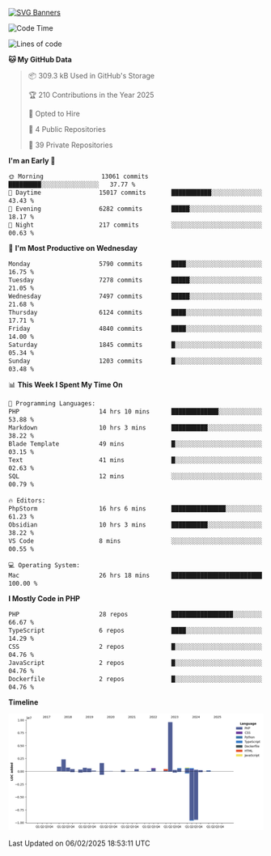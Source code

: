 [![SVG Banners](https://svg-banners.vercel.app/api?type=glitch&text1=Gere_Lajos%F0%9F%92%BB&width=800&height=400)](https://github.com/Akshay090/svg-banners)

<!--START_SECTION:waka-->
![Code Time](http://img.shields.io/badge/Code%20Time-2%2C162%20hrs%2019%20mins-blue)

![Lines of code](https://img.shields.io/badge/From%20Hello%20World%20I%27ve%20Written-21.8%20million%20lines%20of%20code-blue)

**🐱 My GitHub Data** 

> 📦 309.3 kB Used in GitHub's Storage 
 > 
> 🏆 210 Contributions in the Year 2025
 > 
> 💼 Opted to Hire
 > 
> 📜 4 Public Repositories 
 > 
> 🔑 39 Private Repositories 
 > 
**I'm an Early 🐤** 

```text
🌞 Morning                13061 commits       █████████░░░░░░░░░░░░░░░░   37.77 % 
🌆 Daytime                15017 commits       ███████████░░░░░░░░░░░░░░   43.43 % 
🌃 Evening                6282 commits        █████░░░░░░░░░░░░░░░░░░░░   18.17 % 
🌙 Night                  217 commits         ░░░░░░░░░░░░░░░░░░░░░░░░░   00.63 % 
```
📅 **I'm Most Productive on Wednesday** 

```text
Monday                   5790 commits        ████░░░░░░░░░░░░░░░░░░░░░   16.75 % 
Tuesday                  7278 commits        █████░░░░░░░░░░░░░░░░░░░░   21.05 % 
Wednesday                7497 commits        █████░░░░░░░░░░░░░░░░░░░░   21.68 % 
Thursday                 6124 commits        ████░░░░░░░░░░░░░░░░░░░░░   17.71 % 
Friday                   4840 commits        ████░░░░░░░░░░░░░░░░░░░░░   14.00 % 
Saturday                 1845 commits        █░░░░░░░░░░░░░░░░░░░░░░░░   05.34 % 
Sunday                   1203 commits        █░░░░░░░░░░░░░░░░░░░░░░░░   03.48 % 
```


📊 **This Week I Spent My Time On** 

```text
💬 Programming Languages: 
PHP                      14 hrs 10 mins      █████████████░░░░░░░░░░░░   53.88 % 
Markdown                 10 hrs 3 mins       ██████████░░░░░░░░░░░░░░░   38.22 % 
Blade Template           49 mins             █░░░░░░░░░░░░░░░░░░░░░░░░   03.15 % 
Text                     41 mins             █░░░░░░░░░░░░░░░░░░░░░░░░   02.63 % 
SQL                      12 mins             ░░░░░░░░░░░░░░░░░░░░░░░░░   00.79 % 

🔥 Editors: 
PhpStorm                 16 hrs 6 mins       ███████████████░░░░░░░░░░   61.23 % 
Obsidian                 10 hrs 3 mins       ██████████░░░░░░░░░░░░░░░   38.22 % 
VS Code                  8 mins              ░░░░░░░░░░░░░░░░░░░░░░░░░   00.55 % 

💻 Operating System: 
Mac                      26 hrs 18 mins      █████████████████████████   100.00 % 
```

**I Mostly Code in PHP** 

```text
PHP                      28 repos            █████████████████░░░░░░░░   66.67 % 
TypeScript               6 repos             ████░░░░░░░░░░░░░░░░░░░░░   14.29 % 
CSS                      2 repos             █░░░░░░░░░░░░░░░░░░░░░░░░   04.76 % 
JavaScript               2 repos             █░░░░░░░░░░░░░░░░░░░░░░░░   04.76 % 
Dockerfile               2 repos             █░░░░░░░░░░░░░░░░░░░░░░░░   04.76 % 
```



**Timeline**

![Lines of Code chart](https://raw.githubusercontent.com/gere-lajos/gere-lajos/main/assets/bar_graph.png)


 Last Updated on 06/02/2025 18:53:11 UTC
<!--END_SECTION:waka-->
